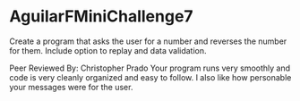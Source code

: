 # AguilarFMiniChallenge7

Create a program that asks the user for a number and reverses the number for them.
Include option to replay and data validation.

Peer Reviewed By: Christopher Prado
Your program runs very smoothly and code is very cleanly organized and easy to follow. I also like how personable your messages were for the user. 
